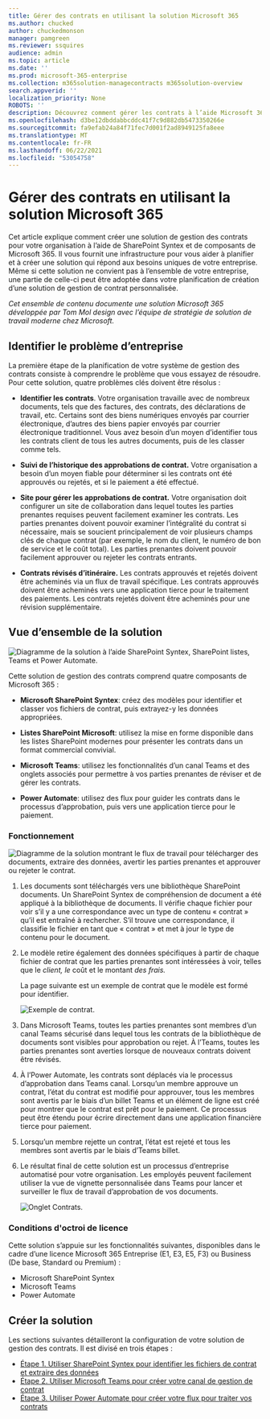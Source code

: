 ```yaml
---
title: Gérer des contrats en utilisant la solution Microsoft 365
ms.author: chucked
author: chuckedmonson
manager: pamgreen
ms.reviewer: ssquires
audience: admin
ms.topic: article
ms.date: ''
ms.prod: microsoft-365-enterprise
ms.collection: m365solution-managecontracts m365solution-overview
search.appverid: ''
localization_priority: None
ROBOTS: ''
description: Découvrez comment gérer les contrats à l’aide Microsoft 365 solution SharePoint Syntex, SharePoint listes, Microsoft Teams et Power Automate.
ms.openlocfilehash: d3be12dbddabbcddc41f7c9d882db5473350266e
ms.sourcegitcommit: fa9efab24a84f71fec7d001f2ad8949125fa8eee
ms.translationtype: MT
ms.contentlocale: fr-FR
ms.lasthandoff: 06/22/2021
ms.locfileid: "53054758"
---
```

# <a name="manage-contracts-using-a-microsoft-365-solution"></a>Gérer des contrats en utilisant la solution Microsoft 365

Cet article explique comment créer une solution de gestion des contrats pour votre organisation à l’aide de SharePoint Syntex et de composants de Microsoft 365. Il vous fournit une infrastructure pour vous aider à planifier et à créer une solution qui répond aux besoins uniques de votre entreprise. Même si cette solution ne convient pas à l’ensemble de votre entreprise, une partie de celle-ci peut être adoptée dans votre planification de création d’une solution de gestion de contrat personnalisée.

*Cet ensemble de contenu documente une solution Microsoft 365 développée par Tom Mol design avec l’équipe de stratégie de solution de travail moderne chez Microsoft.*

## <a name="identify-the-business-problem"></a>Identifier le problème d’entreprise

La première étape de la planification de votre système de gestion des contrats consiste à comprendre le problème que vous essayez de résoudre. Pour cette solution, quatre problèmes clés doivent être résolus :

- **Identifier les contrats**. Votre organisation travaille avec de nombreux documents, tels que des factures, des contrats, des déclarations de travail, etc.  Certains sont des biens numériques envoyés par courrier électronique, d’autres des biens papier envoyés par courrier électronique traditionnel. Vous avez besoin d’un moyen d’identifier tous les contrats client de tous les autres documents, puis de les classer comme tels.

- **Suivi de l’historique des approbations de contrat.** Votre organisation a besoin d’un moyen fiable pour déterminer si les contrats ont été approuvés ou rejetés, et si le paiement a été effectué. 

- **Site pour gérer les approbations de contrat.** Votre organisation doit configurer un site de collaboration dans lequel toutes les parties prenantes requises peuvent facilement examiner les contrats. Les parties prenantes doivent pouvoir examiner l’intégralité du contrat si nécessaire, mais se soucient principalement de voir plusieurs champs clés de chaque contrat (par exemple, le nom du client, le numéro de bon de service et le coût total). Les parties prenantes doivent pouvoir facilement approuver ou rejeter les contrats entrants.

- **Contrats révisés d’itinéraire.** Les contrats approuvés et rejetés doivent être acheminés via un flux de travail spécifique. Les contrats approuvés doivent être acheminés vers une application tierce pour le traitement des paiements. Les contrats rejetés doivent être acheminés pour une révision supplémentaire.

## <a name="overview-of-the-solution"></a>Vue d’ensemble de la solution

  ![Diagramme de la solution à l’aide SharePoint Syntex, SharePoint listes, Teams et Power Automate.](../media/content-understanding/syntex-solution-manage-contracts-setup-steps.png)

Cette solution de gestion des contrats comprend quatre composants de Microsoft 365 :

- **Microsoft SharePoint Syntex**: créez des modèles pour identifier et classer vos fichiers de contrat, puis extrayez-y les données appropriées.

- **Listes SharePoint Microsoft**: utilisez la mise en forme disponible dans les listes SharePoint modernes pour présenter les contrats dans un format commercial convivial.

- **Microsoft Teams**: utilisez les fonctionnalités d’un canal Teams et des onglets associés pour permettre à vos parties prenantes de réviser et de gérer les contrats.

- **Power Automate**: utilisez des flux pour guider les contrats dans le processus d’approbation, puis vers une application tierce pour le paiement.

### <a name="how-it-all-works"></a>Fonctionnement

  ![Diagramme de la solution montrant le flux de travail pour télécharger des documents, extraire des données, avertir les parties prenantes et approuver ou rejeter le contrat.](../media/content-understanding/syntex-solution-manage-contracts-overview.png)

1. Les documents sont téléchargés vers une bibliothèque SharePoint documents. Un SharePoint Syntex de compréhension de document a été appliqué à la bibliothèque de documents. Il vérifie chaque fichier pour voir s’il y a une correspondance avec un type de contenu « contrat » qu’il est entraîné à rechercher. S’il trouve une correspondance, il classifie le fichier en tant que « contrat » et met à jour le type de contenu pour le document.

2. Le modèle retire également des données spécifiques à partir de chaque fichier de contrat que les parties prenantes sont intéressées à voir, telles que le *client,* *le* coût et le montant *des frais.*

    La page suivante est un exemple de contrat que le modèle est formé pour identifier.

      ![Exemple de contrat.](../media/content-understanding/contract.png)

3. Dans Microsoft Teams, toutes les parties prenantes sont membres d’un canal Teams sécurisé dans lequel tous les contrats de la bibliothèque de documents sont visibles pour approbation ou rejet. À l’Teams, toutes les parties prenantes sont averties lorsque de nouveaux contrats doivent être révisés.
 
4. À l’Power Automate, les contrats sont déplacés via le processus d’approbation dans Teams canal. Lorsqu’un membre approuve un contrat, l’état du contrat est modifié pour approuver, tous les membres sont avertis par le biais d’un billet Teams et un élément de ligne est créé pour montrer que le contrat est prêt pour le paiement. Ce processus peut être étendu pour écrire directement dans une application financière tierce pour paiement.

5.  Lorsqu’un membre rejette un contrat, l’état est rejeté et tous les membres sont avertis par le biais d’Teams billet.

6. Le résultat final de cette solution est un processus d’entreprise automatisé pour votre organisation. Les employés peuvent facilement utiliser la vue de vignette personnalisée dans Teams pour lancer et surveiller le flux de travail d’approbation de vos documents. 

     ![Onglet Contrats.](../media/content-understanding/tile-view.png)

### <a name="licensing-requirements"></a>Conditions d'octroi de licence

Cette solution s’appuie sur les fonctionnalités suivantes, disponibles dans le cadre d’une licence Microsoft 365 Entreprise (E1, E3, E5, F3) ou Business (De base, Standard ou Premium) :

-   Microsoft SharePoint Syntex
-   Microsoft Teams
-   Power Automate

## <a name="create-the-solution"></a>Créer la solution

Les sections suivantes détailleront la configuration de votre solution de gestion des contrats. Il est divisé en trois étapes :

- [Étape 1. Utiliser SharePoint Syntex pour identifier les fichiers de contrat et extraire des données](solution-manage-contracts-step1.md)
- [Étape 2. Utiliser Microsoft Teams pour créer votre canal de gestion de contrat](solution-manage-contracts-step2.md)
- [Étape 3. Utiliser Power Automate pour créer votre flux pour traiter vos contrats](solution-manage-contracts-step3.md)
